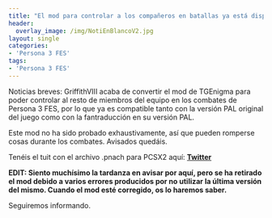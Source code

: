 ```yaml
---
title: "El mod para controlar a los compañeros en batallas ya está disponible"
header:
  overlay_image: /img/NotiEnBlancoV2.jpg
layout: single
categories:
- 'Persona 3 FES'
tags:
- 'Persona 3 FES'
---
```


Noticias breves: GriffithVIII acaba de convertir el mod de TGEnigma para poder controlar al resto de miembros del equipo en los combates de Persona 3 FES, por lo que 
ya es compatible tanto con la versión PAL original del juego como con la fantraducción en su versión PAL.

Este mod no ha sido probado exhaustivamente, así que pueden romperse cosas durante los combates. Avisados quedáis.

Tenéis el tuit con el archivo .pnach para PCSX2 aquí: **[Twitter](https://twitter.com/TraduSquare/status/1400859573842481152)**

**EDIT: Siento muchísimo la tardanza en avisar por aquí, pero se ha retirado el mod debido a varios errores producidos por no utilizar 
la última versión del mismo. Cuando el mod esté corregido, os lo haremos saber.**

Seguiremos informando.